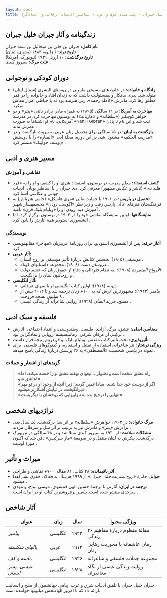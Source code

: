 ```yaml
---
layout: post
title: جبران خلیل جبران - پلی میان شرق و غرب - پیامبر ادبیات عرفانی و انسان‌گرا
---
```


## زندگینامه و آثار جبران خلیل جبران  
**نام کامل:** جبران بن خلیل بن میخائیل بن سعد جبران  
**تاریخ تولد:** ۶ ژانویه ۱۸۸۳ (بشری، لبنان)  
**تاریخ درگذشت:** ۱۰ آوریل ۱۹۳۱ (نیویورک، آمریکا)  
**علت مرگ:** سیروز کبدی .  

## دوران کودکی و نوجوانی  
- **زادگاه و خانواده:** در خانوادهای مسیحی مارونی در روستای البشری (شمال لبنان) متولد شد. پدری بدهکار و بیمسئولیت داشت که به زندان افتاد و خانواده را در فقر مطلق رها کرد. مادرش «کامله رحمه»، زنی هنرمند بود که با خیاطی امرار معاش میکرد .  
- **مهاجرت به آمریکا:** در ۱۲ سالگی (۱۸۹۵) به همراه مادر، برادر ناتنی «پیتر» و دو خواهر کوچکتر («سلطانه» و «ماریانه») به بوستون مهاجرت کرد. در مدرسهٔ آمریکایی، نام او اشتباهاً به صورت «Kahlil Gibran» ثبت شد و این نام تا پایان عمرش ماند .  
- **بازگشت به لبنان:** در ۱۵ سالگی برای تحصیل زبان عربی به بیروت بازگشت و در «مدرسه الحکمه» مشغول شد. در این دوره، مجلهٔ ادبی «المناره» را با دوستش «یوسف حواییک» منتشر کرد .  

## مسیر هنری و ادبی  
### نقاشی و آموزش  
- **کشف استعداد:** معلم مدرسه در بوستون، استعداد هنری او را کشف و او را به «فرد هلند دی» (ناشر و عکاس مشهور) معرفی کرد. دی جبران را با اساطیر یونان، ادبیات جهانی و عکاسی آشنا کرد .  
- **تحصیل در پاریس:** در ۱۹۰۸ با حمایت مالی «مری هاسکل» (حامی هنریاش) به فرهنگستان هنرهای عالی پاریس رفت و زیر نظر «آگوست رودن» مجسمهساز شهیر آموزش دید. رودن او را «ویلیام بلیک قرن» نامید .  
- **نمایشگاهها:** اولین نمایشگاه نقاشی خود را در ۱۹۰۴ در بوستون برگزار کرد، اما آتشسوزی استودیو همهٔ آثارش را نابود کرد .  

### نویسندگی  
- **آغاز حرفه:** پس از آتشسوزی استودیو، برای روزنامهٔ عربیزبان «مهاجر» مقالهنویسی کرد .  
- **آثار عربی:**  
  - *موسیقی* (۱۹۰۵): نخستین کتابش دربارهٔ تأثیر موسیقی بر روح انسان .  
  - *عروسان دشت* (۱۹۰۶): مجموعه داستانهای کوتاه .  
  - *الأرواح المتمردة* (۱۹۰۸): نقد نظام فئودالی و دفاع از حقوق زنان که خشم دولت و روحانیون لبنان را برانگیخت .  
- **آثار انگلیسی:**  
  - *دیوانه* (۱۹۱۸): اولین کتاب انگلیسی او با تمهای عرفانی .  
  - *پیامبر* (۱۹۲۳): مشهورترین اثرش که به ۱۰۰+ زبان ترجمه شد و تا ۲۰۱۲ بیش از ۹ میلیون نسخه فروخت .  
  - *مسیح، فرزند انسان* (۱۹۲۸): روایتی شاعرانه از زندگی عیسی .  

## فلسفه و سبک ادبی  
- **مضامین اصلی:** عشق، مرگ، آزادی، طبیعت، وطندوستی، و انتقاد اجتماعی. آثارش ترکیبی از عرفان شرقی، رمانتیسیسم اروپایی و نمادگرایی بود .  
- **تأثیرپذیری:** تحت تأثیر کتاب مقدس، ویلیام بلیک، و فریدریش نیچه قرار داشت .  
- **ویژگی نوشتار:** نثر شاعرانه، استفاده از تمثیل و استعاره، و گفتوگوهای فلسفی. برای نمونه در *پیامبر*، شخصیت «المصطفی» به ۲۶ پرسش دربارهٔ زندگی پاسخ میدهد .  

### گزیدهای از اشعار و جملات  
> **«راه عشق سخت است و دشوار... تیغهای نهفته عشق تو را خسته میکند، اما عاشق شو!»** .  
> **«اگر از دوست خود جدا شدی، مبادا غمین گردی؛ زیرا آنچه از وجود او در تو مهر برانگیخت، در غیابش آشکارتر میشود»** .  
> **«تنهایی را ترجیح بده به تنهاییهایی که روحشان با دیگریست»** .  

## تراژدیهای شخصی  
- **مرگ خانواده:** در ۱۹۰۲، خواهرش «سلطانه» بر اثر سل درگذشت. یک سال بعد، برادرش «پیتر» و مادرش نیز به ترتیب بر اثر سل و سرطان مردند .  
- **مشکلات سلامت:** از ۱۹۲۰ به سیروز کبدی مبتلا شد و در ۴۸ سالگی در نیویورک درگذشت. پیکرش به لبنان منتقل و در صومعهٔ «مار سرکیس» دفن شد که اکنون موزهٔ اوست .  

## میراث و تأثیر  
- **آثار باقیمانده:** ۲۸ کتاب، ۸۱ مقاله، ۷۰۰+ نقاشی و طراحی .  
- **جوایز:** جایزهٔ «روح بشریت خلیل جبران» از ۱۹۹۹ هرسال به فعالان حقوق بشر اهدا میشود .  
- **ترجمه در ایران:** آثارش با ترجمهٔ حسین الهی قمشهای، موسی بیدج، و مهدی سرحدی منتشر شده است. *پیامبر* پرفروشترین کتاب او در ایران است .  

## آثار شاخص  

| **عنوان**         | **زبان**   | **سال** | **ویژگی محتوا**                     |  
|-------------------|------------|---------|-----------------------------------|  
| *پیامبر*         | انگلیسی    | ۱۹۲۳    | ۲۶ مقالهٔ منظوم دربارهٔ مفاهیم زندگی |  
| *بالهای شکسته*  | عربی       | ۱۹۱۲    | رمان عاشقانه با محوریت رهایی زنان   |  
| *ماسه و کف*      | انگلیسی    | ۱۹۲۶    | مجموعه جملات فلسفی و شاعرانه       |  
| *عیسی، پسر انسان*| انگلیسی    | ۱۹۲۸    | روایت زندگی عیسی از نگاه معاصران   |  

جبران خلیل جبران با تلفیق ادبیات شرق و غرب، پیامی جهانشمول از صلح و انسانیت ارائه داد که تا امروز الهامبخش میلیونها خواننده است.
